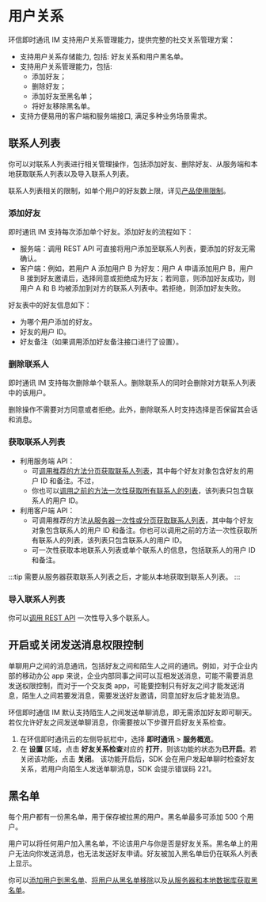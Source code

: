 # 用户关系

环信即时通讯 IM 支持用户关系管理能力，提供完整的社交关系管理方案：

- 支持用户关系存储能力, 包括: 好友关系和用户黑名单。
- 支持用户关系管理能力，包括:
  - 添加好友；
  - 删除好友； 
  - 添加好友至黑名单；
  - 将好友移除黑名单。
- 支持方便易用的客户端和服务端接口, 满足多种业务场景需求。

## 联系人列表

你可以对联系人列表进行相关管理操作，包括添加好友、删除好友、从服务端和本地获取联系人列表以及导入联系人列表。

联系人列表相关的限制，如单个用户的好友数上限，详见[产品使用限制](/product/limitation.html)。

### 添加好友

即时通讯 IM 支持每次添加单个好友。添加好友的流程如下：

- 服务端：调用 REST API 可直接将用户添加至联系人列表，要添加的好友无需确认。
- 客户端：例如，若用户 A 添加用户 B 为好友：用户 A 申请添加用户 B，用户 B 接到好友邀请后，选择同意或拒绝成为好友；若同意，则添加好友成功，则用户 A 和 B 均被添加到对方的联系人列表中。若拒绝，则添加好友失败。

好友表中的好友信息如下：

- 为哪个用户添加的好友。
- 好友的用户 ID。
- 好友备注（如果调用添加好友备注接口进行了设置）。
  
### 删除联系人

即时通讯 IM 支持每次删除单个联系人。删除联系人的同时会删除对方联系人列表中的该用户。

删除操作不需要对方同意或者拒绝。此外，删除联系人时支持选择是否保留其会话和消息。

### 获取联系人列表

- 利用服务端 API：
  - 可[调用推荐的方法分页获取联系人列表](/document/server-side/user_relationship.html#分页获取好友列表)，其中每个好友对象包含好友的用户 ID 和备注。不过，
  - 你也可以[调用之前的方法一次性获取所有联系人的列表](/document/server-side/user_relationship.html#一次性获取好友列表)，该列表只包含联系人的用户 ID。
- 利用客户端 API：
  - 可调用推荐的方法[从服务器一次性或分页获取联系人列表](/document/android/user_relationship.html#从服务端获取好友列表)，其中每个好友对象包含联系人的用户 ID 和备注。你也可以调用之前的方法一次性获取所有联系人的列表，该列表只包含联系人的用户 ID。 
  - 可一次性获取本地联系人列表或单个联系人的信息，包括联系人的用户 ID 和备注。
   
:::tip
需要从服务器获取联系人列表之后，才能从本地获取到联系人列表。
:::

### 导入联系人列表

你可以[调用 REST API](/document/server-side/user_relationship.html#导入好友列表) 一次性导入多个联系人。

## 开启或关闭发送消息权限控制

单聊用户之间的消息通讯，包括好友之间和陌生人之间的通讯。例如，对于企业内部的移动办公 app 来说，企业内部同事之间可以互相发送消息，可能不需要消息发送权限控制，而对于一个交友类 app，可能要控制只有好友之间才能发送消息，陌生人之间若要发消息，需要发送好友邀请，同意加好友后才能发消息。

环信即时通信 IM 默认支持陌生人之间发送单聊消息，即无需添加好友即可聊天。若仅允许好友之间发送单聊消息，你需要按以下步骤开启好友关系检查。

1. 在环信即时通讯云的左侧导航栏中，选择 **即时通讯** > **服务概览**。
2. 在 **设置** 区域，点击 **好友关系检查**对应的 **打开**，则该功能的状态为**已开启**。若关闭该功能，点击 **关闭**。
   该功能开启后，SDK 会在用户发起单聊时检查好友关系，若用户向陌生人发送单聊消息，SDK 会提示错误码 221。

## 黑名单

每个用户都有一份黑名单，用于保存被拉黑的用户。黑名单最多可添加 500 个用户。

用户可以将任何用户加入黑名单，不论该用户与你是否是好友关系。黑名单上的用户无法向你发送消息，也无法发送好友申请。好友被加入黑名单后仍在联系人列表上显示。

你可以[添加用户到黑名单](/document/android/user_relationship.html#添加用户到黑名单)、[将用户从黑名单移除](/document/android/user_relationship.html#将用户从黑名单移除)以及[从服务器和本地数据库获取黑名单](/document/android/user_relationship.html#从服务器获取黑名单列表)。












